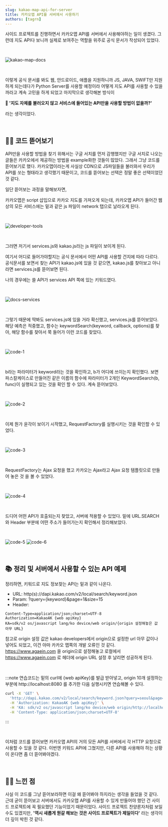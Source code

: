```yaml
---
slug: kakao-map-api-for-server
title: 카카오맵 API를 서버에서 사용하기
authors: [tagrn]
---
```


사이드 프로젝트를 진행하면서 카카오맵 API를 서버에서 사용해야하는 일이 생겼다. 그런데 지도 API다 보니까 실제로 보여주는 역할을 위주로 공식 문서가 작성되어 있었다.

<!--truncate-->

<br/>

![kakao-map-docs](./kakao-map-docs.png)

<br/>

이렇게 공식 문서를 봐도 웹, 안드로이드, 애플을 지원하니까 JS, JAVA, SWIFT만 지원하게 되는데다가 Python Server를 사용할 예정이라 어떻게 지도 API를 사용할 수 있을까라고 계속 고민을 하게 되었고 마지막으로 생각해본 방식이

**🤔 '지도 자체를 불러오지 않고 서비스에 들어있는 API만을 사용할 방법이 없을까?'**

라는 생각이었다.

<br/>

## 🕵️‍♀️ 코드 뜯어보기

API만을 사용할 방법을 찾기 위해서는 구글 서치를 먼저 감행했지만 구글 서치로 나오는 글들은 카카오에서 제공하는 방법을 example화한 것들이 많았다. 그래서 그냥 코드를 뜯어보기로 했다. 카카오맵이라는게 사실상 CDN으로 JS파일들을 불러와서 우리가 API를 쏘는 형태라고 생각했기 때문이고, 코드를 뜯어보는 선택은 정말 좋은 선택이었던 것 같다.

일단 뜯어보는 과정을 말해보자면,

카카오맵은 script 삽입으로 카카오 지도를 가져오게 되는데, 카카오맵 API가 들어간 웹 상의 모든 서비스에는 밑과 같은 js 파일이 network 탭으로 날라오게 된다.

<br/>

![developer-tools](./developer-tools.png)

<br/>

그러면 저기서 services.js와 kakao.js라는 js 파일이 보이게 된다.

여기서 어디로 들어가야할지는 공식 문서에서 어떤 API를 사용할 건지에 따라 다르다. 공식문서를 보면서 찾는 API가 kakao.js에 있을 것 같으면, kakao.js를 찾아보고 아니라면 services.js를 뜯어보면 된다.

나의 경우에는 쓸 API가 services API 쪽에 있는 키워드였다.

<br/>

![docs-services](./docs-services.png)

<br/>

그렇기 때문에 딱봐도 services.js에 있을 거라 확신했고, services.js를 뜯어보았다. 해당 예측은 적중했고, 함수는 keywordSearch(keyword, callback, options)를 찾아, 해당 함수를 찾아서 쭉 들어가 이런 코드를 찾았다.

<br/>

![code-1](./code-1.png)

<br/>

b라는 파라미터가 keyword라는 것을 확인하고, b가 어디에 쓰이는지 확인했다. 보면 파스칼케이스로 만들어진 같은 이름의 함수에 파라미터가 2개인 KeywordSearch(b, func)이 실행되고 있는 것을 확인 할 수 있다. 계속 뜯어보았다.


<br/>

![code-2](./code-2.png)

<br/>

이제 뭔가 윤각이 보이기 시작했고, RequestFactory를 실행시키는 것을 확인할 수 있었다.

<br/>

![code-3](./code-3.png)

<br/>

RequestFactory는 Ajax 요청을 했고 카카오는 Ajax라고 Ajax 요청 템플릿으로 만들어 놓은 것 을 볼 수 있었다.

<br/>

![code-4](./code-4.png)

<br/>

드디어 어떤 API가 호출되는지 찾았고, 서버에 적용할 수 있었다. 밑에 URL.SEARCH와 Header 부분에 어떤 주소가 들어가는지 확인해서 정리해보았다.

<br/>

![code-5](./code-5.png)
![code-6](./code-6.png)

<br/>

## 📚 정리 및 서버에서 사용할 수 있는 API 예제

정리하면, 키워드로 지도 정보찾는 API는 밑과 같이 나온다.

* URL: http(s)://dapi.kakao.com/v2/local/search/keyword.json
* Param: ?query={keyword}&page=1&size=15
* Header:
```cookie
Content-Type=application/json;charset=UTF-8
Authorization=KakaoAK {web apiKey}
KA=sdk/v2 os/javascript lang/ko device/web origin/{origin 설정해놓은 값 아무 URL}
```

참고로 origin 설정 값은 kakao developers에서 origin으로 설정한 url 아무 값이나 넣어도 되었고, 이건 아마 카카오 맵쪽의 개발 오류인 것 같다. https://www.agaein.com 을 origin으로 설정해놓고 로컬에서 https://www.agaein.com 로 헤더에 origin URL 설정 후 날리면 성공하게 된다.

<br/>

:::note
연습코드는 밑의 curl에 {web apiKey}를 발급 받아넣고, origin 10개 설정하는 부분에 http://localhost:8080 를 추가한 다음 실행시키면 연습해볼 수 있다.

```bash
curl -X 'GET' \
  'http://dapi.kakao.com/v2/local/search/keyword.json?query=seoul&page=1&size=15' \
  -H 'Authorization: KakaoAK {web apiKey}' \
  -H 'KA: sdk/v2 os/javascript lang/ko device/web origin/http://localhost:8080' \
  -H 'Content-Type: application/json;charset=UTF-8'
```
:::

<br/>

이처럼 코드를 뜯어보면 카카오맵 API의 거의 모든 API를 서버에서 각 HTTP 요청으로 사용할 수 있을 것 같다. 이번엔 키워드 API에 그쳤지만, 다른 API를 사용해야 하는 상황이 온다면 좀 더 뜯어봐야겠다.

<br/>

## 🙇‍♂️ 느낀 점

사실 이 코드를 그냥 뜯어보라하면 이걸 왜 뜯어봐야 하지라는 생각을 들었을 것 같다. 근데 굳이 뜯어보고 서버에서도 카카오맵 API를 사용할 수 있게 만들어야 했던 건 사이드 프로젝트에 꼭 필요했던 기능이었기 때문이었다. 사이드 프로젝트 찬양론자처럼 보일 수도 있겠지만, **'역시 새롭게 뭔갈 해보는 것은 사이드 프로젝트가 제일이다'** 라는 생각이 더 깊이 박힌 것 같다.

<br/>